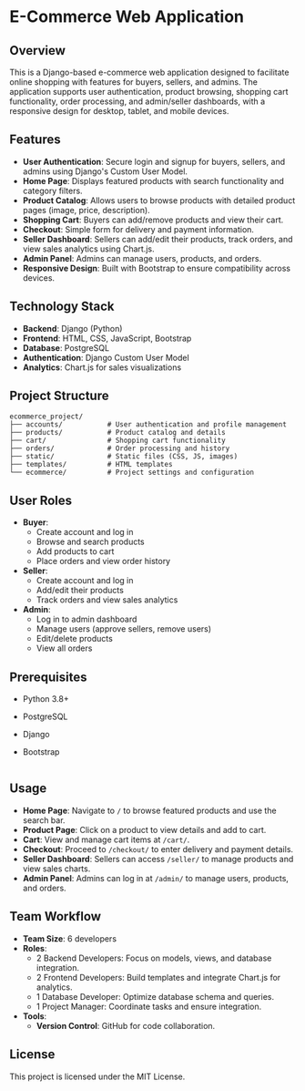 # E-Commerce Web Application

## Overview
This is a Django-based e-commerce web application designed to facilitate online shopping with features for buyers, sellers, and admins. The application supports user authentication, product browsing, shopping cart functionality, order processing, and admin/seller dashboards, with a responsive design for desktop, tablet, and mobile devices.

## Features
- **User Authentication**: Secure login and signup for buyers, sellers, and admins using Django's Custom User Model.
- **Home Page**: Displays featured products with search functionality and category filters.
- **Product Catalog**: Allows users to browse products with detailed product pages (image, price, description).
- **Shopping Cart**: Buyers can add/remove products and view their cart.
- **Checkout**: Simple form for delivery and payment information.
- **Seller Dashboard**: Sellers can add/edit their products, track orders, and view sales analytics using Chart.js.
- **Admin Panel**: Admins can manage users, products, and orders.
- **Responsive Design**: Built with Bootstrap to ensure compatibility across devices.

## Technology Stack
- **Backend**: Django (Python)
- **Frontend**: HTML, CSS, JavaScript, Bootstrap
- **Database**: PostgreSQL
- **Authentication**: Django Custom User Model
- **Analytics**: Chart.js for sales visualizations

## Project Structure
```
ecommerce_project/
├── accounts/           # User authentication and profile management
├── products/           # Product catalog and details
├── cart/               # Shopping cart functionality
├── orders/             # Order processing and history
├── static/             # Static files (CSS, JS, images)
├── templates/          # HTML templates
└── ecommerce/          # Project settings and configuration
```

## User Roles
- **Buyer**:
  - Create account and log in
  - Browse and search products
  - Add products to cart
  - Place orders and view order history
- **Seller**:
  - Create account and log in
  - Add/edit their products
  - Track orders and view sales analytics
- **Admin**:
  - Log in to admin dashboard
  - Manage users (approve sellers, remove users)
  - Edit/delete products
  - View all orders

## Prerequisites
- Python 3.8+
- PostgreSQL
- Django 
- Bootstrap

   ```
## Usage
- **Home Page**: Navigate to `/` to browse featured products and use the search bar.
- **Product Page**: Click on a product to view details and add to cart.
- **Cart**: View and manage cart items at `/cart/`.
- **Checkout**: Proceed to `/checkout/` to enter delivery and payment details.
- **Seller Dashboard**: Sellers can access `/seller/` to manage products and view sales charts.
- **Admin Panel**: Admins can log in at `/admin/` to manage users, products, and orders.


## Team Workflow
- **Team Size**: 6 developers
- **Roles**:
  - 2 Backend Developers: Focus on models, views, and database integration.
  - 2 Frontend Developers: Build templates and integrate Chart.js for analytics.
  - 1 Database Developer: Optimize database schema and queries.
  - 1 Project Manager: Coordinate tasks and ensure integration.
- **Tools**:
  <!-- - **Task Management**: Trello or Jira for task tracking.
  - **Communication**: Slack for daily stand-ups. -->
  - **Version Control**: GitHub for code collaboration.


## License
This project is licensed under the MIT License.